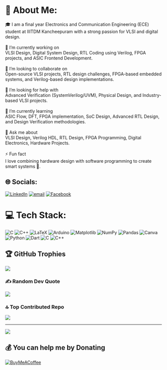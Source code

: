 # 💫 About Me:
🎓 I am a final year Electronics and Communication Engineering (ECE) student at IIITDM Kancheepuram with a strong passion for VLSI and digital design.<br><br>🔭 I’m currently working on<br>VLSI Design, Digital System Design, RTL Coding using Verilog, FPGA projects, and ASIC Frontend Development.<br><br>👯 I’m looking to collaborate on<br>Open-source VLSI projects, RTL design challenges, FPGA-based embedded systems, and Verilog-based design implementations.<br><br>🤝 I’m looking for help with<br>Advanced Verification (SystemVerilog/UVM), Physical Design, and Industry-based VLSI projects.<br><br>🌱 I’m currently learning<br>ASIC Flow, DFT, FPGA implementation, SoC Design, Advanced RTL Design, and Design Verification methodologies.<br><br>💬 Ask me about<br>VLSI Design, Verilog HDL, RTL Design, FPGA Programming, Digital Electronics, Hardware Projects.<br><br>⚡ Fun fact<br>I love combining hardware design with software programming to create smart systems 🚀.


## 🌐 Socials:
[![LinkedIn](https://img.shields.io/badge/LinkedIn-%230077B5.svg?logo=linkedin&logoColor=white)](https://linkedin.com/in/sai-srikar-2b6a3624a) [![email](https://img.shields.io/badge/Email-D14836?logo=gmail&logoColor=white)](mailto:saisrikar109@gmail.com) 
[![Facebook](https://img.shields.io/badge/Facebook-%231877F2.svg?logo=Facebook&logoColor=white)](https://facebook.com/srikark.k) 

# 💻 Tech Stack:
![C](https://img.shields.io/badge/c-%2300599C.svg?style=flat&logo=c&logoColor=white) ![C++](https://img.shields.io/badge/c++-%2300599C.svg?style=flat&logo=c%2B%2B&logoColor=white) ![LaTeX](https://img.shields.io/badge/latex-%23008080.svg?style=flat&logo=latex&logoColor=white) ![Arduino](https://img.shields.io/badge/-Arduino-00979D?style=flat&logo=Arduino&logoColor=white) ![Matplotlib](https://img.shields.io/badge/Matplotlib-%23ffffff.svg?style=flat&logo=Matplotlib&logoColor=black) ![NumPy](https://img.shields.io/badge/numpy-%23013243.svg?style=flat&logo=numpy&logoColor=white) ![Pandas](https://img.shields.io/badge/pandas-%23150458.svg?style=flat&logo=pandas&logoColor=white) ![Canva](https://img.shields.io/badge/Canva-%2300C4CC.svg?style=flat&logo=Canva&logoColor=white) ![Python](https://img.shields.io/badge/python-3670A0?style=flat&logo=python&logoColor=ffdd54) ![Dart](https://img.shields.io/badge/dart-%230175C2.svg?style=flat&logo=dart&logoColor=white) ![C](https://img.shields.io/badge/c-%2300599C.svg?style=flat&logo=c&logoColor=white) ![C++](https://img.shields.io/badge/c++-%2300599C.svg?style=flat&logo=c%2B%2B&logoColor=white)

## 🏆 GitHub Trophies
![](https://github-profile-trophy.vercel.app/?username=Srikar109755&theme=dracula&no-frame=true&no-bg=true&margin-w=4)

### ✍️ Random Dev Quote
![](https://quotes-github-readme.vercel.app/api?type=horizontal&theme=tokyonight)

### 🔝 Top Contributed Repo
![](https://github-contributor-stats.vercel.app/api?username=Srikar109755&limit=5&theme=tokyonight&combine_all_yearly_contributions=true)

---
[![](https://visitcount.itsvg.in/api?id=Srikar109755&icon=5&color=0)](https://visitcount.itsvg.in)

  ## 💰 You can help me by Donating
  [![BuyMeACoffee](https://img.shields.io/badge/Buy%20Me%20a%20Coffee-ffdd00?style=for-the-badge&logo=buy-me-a-coffee&logoColor=black)](https://buymeacoffee.com/srikar109755) 

  
<!-- Proudly created with GPRM ( https://gprm.itsvg.in ) -->

